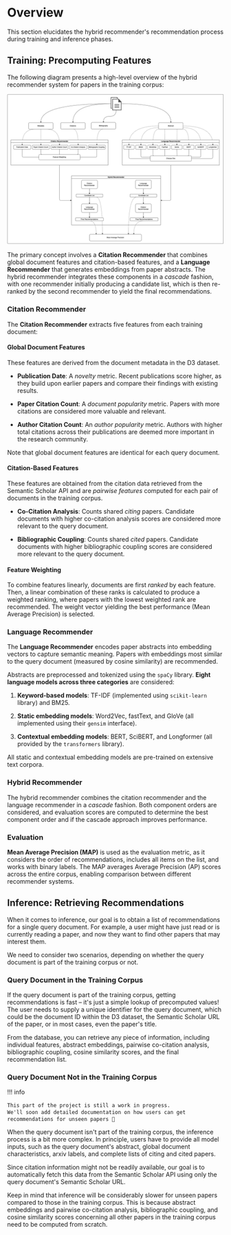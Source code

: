 # Overview

This section elucidates the hybrid recommender's recommendation process during training and inference phases.

## Training: Precomputing Features

The following diagram presents a high-level overview of the hybrid recommender system for papers in the training corpus:

![Hybrid recommender system schematic](./assets/hybrid-architecture.png)

The primary concept involves a **Citation Recommender** that combines global document features and citation-based features, and a **Language Recommender** that generates embeddings from paper abstracts.
The hybrid recommender integrates these components in a *cascade* fashion, with one recommender initially producing a candidate list, which is then re-ranked by the second recommender to yield the final recommendations.

### Citation Recommender

The **Citation Recommender** extracts five features from each training document:

#### Global Document Features

These features are derived from the document metadata in the D3 dataset.

- **Publication Date**:
    A *novelty* metric. Recent publications score higher, as they build upon earlier papers and compare their findings with existing results.

- **Paper Citation Count**:
    A *document popularity* metric. Papers with more citations are considered more valuable and relevant.

- **Author Citation Count**:
    An *author popularity* metric. Authors with higher total citations across their publications are deemed more important in the research community.

Note that global document features are identical for each query document.

#### Citation-Based Features

These features are obtained from the citation data retrieved from the Semantic Scholar API and are *pairwise features* computed for each pair of documents in the training corpus.

- **Co-Citation Analysis**:
    Counts shared *citing* papers. Candidate documents with higher co-citation analysis scores are considered more relevant to the query document.

- **Bibliographic Coupling**:
    Counts shared *cited* papers. Candidate documents with higher bibliographic coupling scores are considered more relevant to the query document.

#### Feature Weighting

To combine features linearly, documents are first *ranked* by each feature. Then, a linear combination of these ranks is calculated to produce a weighted ranking, where papers with the lowest weighted rank are recommended. The weight vector yielding the best performance (Mean Average Precision) is selected.

### Language Recommender

The **Language Recommender** encodes paper abstracts into embedding vectors to capture semantic meaning. Papers with embeddings most similar to the query document (measured by cosine similarity) are recommended.

Abstracts are preprocessed and tokenized using the `spaCy` library. **Eight language models across three categories** are considered:

1. **Keyword-based models**:
    TF-IDF (implemented using `scikit-learn` library) and BM25.

2. **Static embedding models**:
    Word2Vec, fastText, and GloVe (all implemented using their `gensim` interface).

3. **Contextual embedding models**:
    BERT, SciBERT, and Longformer (all provided by the `transformers` library).

All static and contextual embedding models are pre-trained on extensive text corpora.

### Hybrid Recommender

The hybrid recommender combines the citation recommender and the language recommender in a *cascade* fashion. Both component orders are considered, and evaluation scores are computed to determine the best component order and if the cascade approach improves performance.

### Evaluation

**Mean Average Precision (MAP)** is used as the evaluation metric, as it considers the order of recommendations, includes all items on the list, and works with binary labels. The MAP averages Average Precision (AP) scores across the entire corpus, enabling comparison between different recommender systems.


## Inference: Retrieving Recommendations

When it comes to inference, our goal is to obtain a list of recommendations for a single query document.
For example, a user might have just read or is currently reading a paper, and now they want to find other papers that may interest them.

We need to consider two scenarios, depending on whether the query document is part of the training corpus or not.

### Query Document in the Training Corpus

If the query document is part of the training corpus, getting recommendations is fast – it's just a simple lookup of precomputed values!
The user needs to supply a unique identifier for the query document, which could be the document ID within the D3 dataset, the Semantic Scholar URL of the paper, or in most cases, even the paper's title.

From the database, you can retrieve any piece of information, including individual features, abstract embeddings, pairwise co-citation analysis, bibliographic coupling, cosine similarity scores, and the final recommendation list.

### Query Document Not in the Training Corpus

!!! info

    This part of the project is still a work in progress.
    We'll soon add detailed documentation on how users can get recommendations for unseen papers 🚀

When the query document isn't part of the training corpus, the inference process is a bit more complex.
In principle, users have to provide all model inputs, such as the query document's abstract, global document characteristics, arxiv labels, and complete lists of citing and cited papers.

Since citation information might not be readily available, our goal is to automatically fetch this data from the Semantic Scholar API using only the query document's Semantic Scholar URL.

Keep in mind that inference will be considerably slower for unseen papers compared to those in the training corpus.
This is because abstract embeddings and pairwise co-citation analysis, bibliographic coupling, and cosine similarity scores concerning all other papers in the training corpus need to be computed from scratch.
